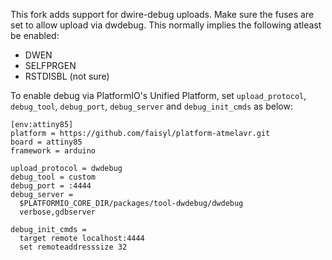 This fork adds support for dwire-debug uploads. Make sure the fuses are set to allow upload via dwdebug.
This normally implies the following atleast be enabled:

* DWEN
* SELFPRGEN
* RSTDISBL (not sure)

To enable debug via PlatformIO's Unified Platform, set `upload_protocol`, 
`debug_tool`, `debug_port`, `debug_server` and `debug_init_cmds` as below:

```
[env:attiny85]
platform = https://github.com/faisyl/platform-atmelavr.git
board = attiny85
framework = arduino

upload_protocol = dwdebug
debug_tool = custom
debug_port = :4444
debug_server = 
  $PLATFORMIO_CORE_DIR/packages/tool-dwdebug/dwdebug 
  verbose,gdbserver

debug_init_cmds =
  target remote localhost:4444
  set remoteaddresssize 32
```

